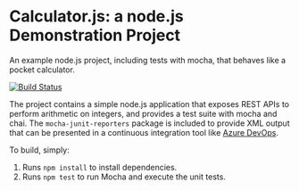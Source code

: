 Calculator.js: a node.js Demonstration Project
==============================================
An example node.js project, including tests with mocha, that behaves like
a pocket calculator.

[![Build Status](https://gsunilr.visualstudio.com/Calculator/_apis/build/status/GSunil19.calculator?branchName=master)](https://gsunilr.visualstudio.com/Calculator/_build/latest?definitionId=5&branchName=master)

The project contains a simple node.js application that exposes REST APIs
to perform arithmetic on integers, and provides a test suite with mocha
and chai.  The `mocha-junit-reporters` package is included to provide XML
output that can be presented in a continuous integration tool like
[Azure DevOps](https://azure.com/devops).

To build, simply:

1. Runs `npm install` to install dependencies.
2. Runs `npm test` to run Mocha and execute the unit tests.

